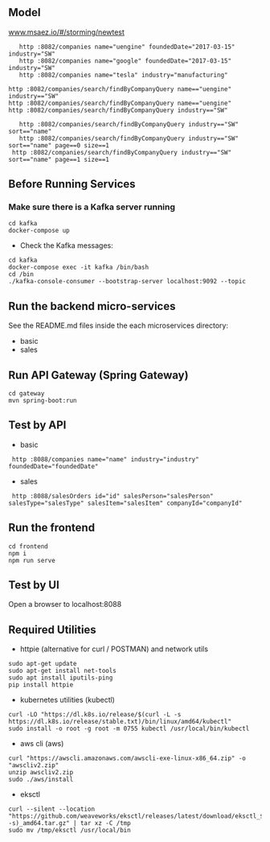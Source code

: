 # 

## Model
www.msaez.io/#/storming/newtest


```
   http :8082/companies name="uengine" foundedDate="2017-03-15" industry="SW"
   http :8082/companies name="google" foundedDate="2017-03-15" industry="SW"
   http :8082/companies name="tesla" industry="manufacturing" 

http :8082/companies/search/findByCompanyQuery name=="uengine" industry=="SW"
http :8082/companies/search/findByCompanyQuery name=="uengine"
http :8082/companies/search/findByCompanyQuery industry=="SW"

   http :8082/companies/search/findByCompanyQuery industry=="SW" sort=="name"
   http :8082/companies/search/findByCompanyQuery industry=="SW" sort=="name" page==0 size==1
 http :8082/companies/search/findByCompanyQuery industry=="SW" sort=="name" page==1 size==1

```

## Before Running Services
### Make sure there is a Kafka server running
```
cd kafka
docker-compose up
```
- Check the Kafka messages:
```
cd kafka
docker-compose exec -it kafka /bin/bash
cd /bin
./kafka-console-consumer --bootstrap-server localhost:9092 --topic
```

## Run the backend micro-services
See the README.md files inside the each microservices directory:

- basic
- sales


## Run API Gateway (Spring Gateway)
```
cd gateway
mvn spring-boot:run
```

## Test by API
- basic
```
 http :8088/companies name="name" industry="industry" foundedDate="foundedDate" 
```
- sales
```
 http :8088/salesOrders id="id" salesPerson="salesPerson" salesType="salesType" salesItem="salesItem" companyId="companyId" 
```


## Run the frontend
```
cd frontend
npm i
npm run serve
```

## Test by UI
Open a browser to localhost:8088

## Required Utilities

- httpie (alternative for curl / POSTMAN) and network utils
```
sudo apt-get update
sudo apt-get install net-tools
sudo apt install iputils-ping
pip install httpie
```

- kubernetes utilities (kubectl)
```
curl -LO "https://dl.k8s.io/release/$(curl -L -s https://dl.k8s.io/release/stable.txt)/bin/linux/amd64/kubectl"
sudo install -o root -g root -m 0755 kubectl /usr/local/bin/kubectl
```

- aws cli (aws)
```
curl "https://awscli.amazonaws.com/awscli-exe-linux-x86_64.zip" -o "awscliv2.zip"
unzip awscliv2.zip
sudo ./aws/install
```

- eksctl 
```
curl --silent --location "https://github.com/weaveworks/eksctl/releases/latest/download/eksctl_$(uname -s)_amd64.tar.gz" | tar xz -C /tmp
sudo mv /tmp/eksctl /usr/local/bin
```

